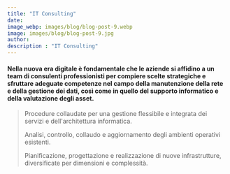 ```yaml
---
title: "IT Consulting"
date:
image_webp: images/blog/blog-post-9.webp
image: images/blog/blog-post-9.jpg
author:
description : "IT Consulting"
---
```


#### Nella nuova era digitale è fondamentale che le aziende si affidino a un team di consulenti professionisti per compiere scelte strategiche e sfruttare adeguate competenze nel campo della manutenzione della rete e della gestione dei dati, così come in quello del supporto informatico e della valutazione degli asset.

> Procedure collaudate per una gestione flessibile e integrata dei servizi e dell'architettura informatica.
>
> Analisi, controllo, collaudo e aggiornamento degli ambienti operativi esistenti.
>
> Pianificazione, progettazione e realizzazione di nuove infrastrutture, diversificate per dimensioni e complessità.
